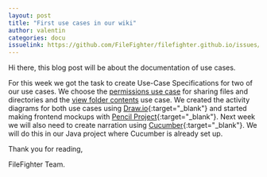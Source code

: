 ```yaml
---
layout: post
title: "First use cases in our wiki"
author: valentin
categories: docu
issuelink: https://github.com/FileFighter/filefighter.github.io/issues/17
---
```



Hi there, this blog post will be about the documentation of use cases.

For this week we got the task to create Use-Case Specifications for two of our use cases. We choose the [permissions use case](/wiki/usecases/crudPermissions.html) for sharing files and directories and the [view folder contents](/wiki/usecases/viewFolderContents.html) use case. We created the activity diagrams for both use cases using [Draw.io](https://app.diagrams.net/){:target="_blank"} and started making frontend mockups with [Pencil Project](http://pencil.evolus.vn/){:target="_blank"}.
Next week we will also need to create narration using [Cucumber](https://cucumber.io/){:target="_blank"}. We will do this in our Java project where Cucumber is already set up.


Thank you for reading,

FileFighter Team.